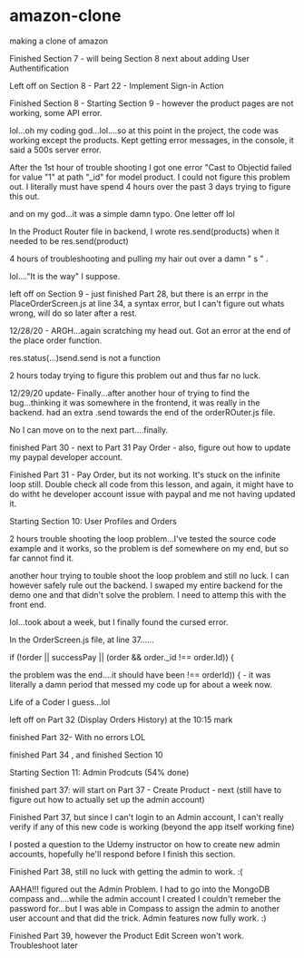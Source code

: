 # amazon-clone
making a clone of amazon

Finished Section 7 - will being Section 8 next about adding User Authentification 

Left off on Section 8 - Part 22 - Implement Sign-in Action

Finished Section 8 - Starting Section 9 - however the product pages are not working, some API error. 

lol...oh my coding god...lol....so at this point in the project, the code was working except the products. Kept getting error messages, in the console, it said a 500s server error. 

After the 1st hour of trouble shooting I got one error "Cast to Objectid failed for value "1" at path "_id" for model product. I could not figure this problem out. I literally must have spend 4 hours over the past 3 days trying to figure this out. 

and on my god...it was a simple damn typo. One letter off lol

In the Product Router file in backend, I wrote res.send(products) when it needed to be res.send(product)

4 hours of troubleshooting and pulling my hair out over a damn " s " . 

lol...."It is the way" I suppose. 

left off on Section 9 - just finished Part 28, but there is an errpr in the PlaceOrderScreen.js at line 34, a syntax error, but I can't figure out whats wrong, will do so later after a rest. 


12/28/20 - ARGH...again scratching my head out. Got an error at the end of the place order function. 

res.status(...)send.send is not a function

2 hours today trying to figure this problem out and thus far no luck. 

12/29/20 update- Finally...after another hour of trying to find the bug...thinking it was somewhere in the frontend, it was really in the backend. had an extra .send towards the end of the orderROuter.js file.

No I can move on to the next part....finally. 

finished Part 30 - next to Part 31  Pay Order - also, figure out how to update my paypal developer account.

Finished Part 31 - Pay Order, but its not working. It's stuck on the infinite loop still. Double check all code from this lesson, and again, it might have to do witht he developer account issue with paypal and me not having updated it.

Starting Section 10: User Profiles and Orders

2 hours trouble shooting the loop problem...I've tested the source code example and it works, so the problem is def somewhere on my end, but so far cannot find it. 

another hour trying to touble shoot the loop problem and still no luck. I can however safely rule out the backend. I swaped my entire backend for the demo one and that didn't solve the problem. I need to attemp this with the front end.

lol...took about a week, but I finally found the cursed error.

In the OrderScreen.js file, at line 37......

if (!order || successPay || (order && order._id !== order.Id)) {

the problem was the end....it should have been   !== orderId)) {  - it was literally a damn period that messed my code up for about a week now. 

Life of a Coder I guess...lol

left off on Part 32  (Display Orders History) at the 10:15 mark

finished Part 32- With no errors LOL

finished Part 34 , and finished Section 10

Starting Section 11: Admin Prodcuts (54% done)

finished part 37: will start on Part 37 - Create Product -  next (still have to figure out how to actually set up the admin account)

Finished Part 37, but since I can't login to an Admin account, I can't really verify if any of this new code is working (beyond the app itself working fine)

I posted a question to the Udemy instructor on how to create new admin accounts, hopefully he'll respond before I finish this section. 

Finished Part 38, still no luck with getting the admin to work. :(

AAHA!!! figured out the Admin Problem. I had to go into the MongoDB compass and....while the admin account I created I couldn't remeber the password for...but I was able in Compass to assign the admin to another user account and that did the trick. Admin features now fully work. :)

Finished Part 39, however the Product Edit Screen won't work. Troubleshoot later